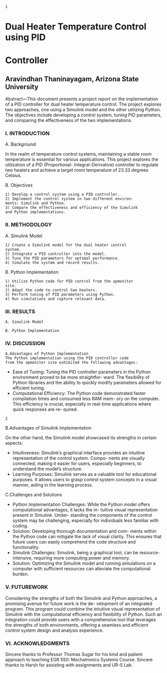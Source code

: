 ```
1
```
# Dual Heater Temperature Control using PID

# Controller

## Aravindhan Thaninayagam, Arizona State University

Abstract—This document presents a project report on the
implementation of a PID controller for dual heater temperature
control. The project explores two approaches, one using a
Simulink model and the other utilizing Python. The objectives
include developing a control system, tuning PID parameters, and
comparing the effectiveness of the two implementations.

### I. INTRODUCTION

A. Background

In the realm of temperature control systems, maintaining a
stable room temperature is essential for various applications.
This project explores the utilization of a PID (Proportional-
Integral-Derivative) controller to regulate two heaters and
achieve a target room temperature of 23.33 degrees Celsius.

B. Objectives

```
1) Develop a control system using a PID controller.
2) Implement the control system in two different environ-
ments: Simulink and Python.
3) Compare the effectiveness and efficiency of the Simulink
and Python implementations.
```
### II. METHODOLOGY

A. Simulink Model

```
1) Create a Simulink model for the dual heater control
system.
2) Integrate a PID controller into the model.
3) Tune the PID parameters for optimal performance.
4) Simulate the system and record results.
```
B. Python Implementation

```
1) Utilize Python code for PID control from the apmonitor
site.
2) Adapt the code to control two heaters.
3) Perform tuning of PID parameters using Python.
4) Run simulations and capture relevant data.
```
### III. RESULTS

```
A. Simulink Model
```
```
B. Python Implementation
```
### IV. DISCUSSION

```
A.Advantages of Python Implementation
The Python implementation using the PID controller code
from the apmonitor site exhibited the following advantages:
```
- Ease of Tuning: Tuning the PID controller parameters in
    the Python environment proved to be more straightfor-
    ward. The flexibility of Python libraries and the ability to
    quickly modify parameters allowed for efficient tuning.
- Computational Efficiency: The Python code demonstrated
    faster compilation times and consumed less RAM mem-
    ory on the computer. This efficiency is crucial, especially
    in real-time applications where quick responses are re-
    quired.


```
2
```
B.Advantages of Simulink Implementation

On the other hand, the Simulink model showcased its
strengths in certain aspects:

- Intuitiveness: Simulink’s graphical interface provides an
    intuitive representation of the control system. Compo-
    nents are visually connected, making it easier for users,
    especially beginners, to understand the model’s structure.
- Learning Purposes: Simulink serves as a valuable tool
    for educational purposes. It allows users to grasp control
    system concepts in a visual manner, aiding in the learning
    process.

C.Challenges and Solutions

- Python Implementation Challenges: While the Python
    model offers computational advantages, it lacks the in-
    tuitive visual representation present in Simulink. Under-
    standing the components of the control system may be
    challenging, especially for individuals less familiar with
    coding.
- Solution: Developing thorough documentation and com-
    ments within the Python code can mitigate the lack of
    visual clarity. This ensures that future users can easily
    comprehend the code structure and functionality.
- Simulink Challenges: Simulink, being a graphical tool,
    can be resource-intensive, requiring more computing
    power and memory.
- Solution: Optimizing the Simulink model and running
    simulations on a computer with sufficient resources can
    alleviate the computational burden.

### V. FUTUREWORK

Considering the strengths of both the Simulink and Python
approaches, a promising avenue for future work is the de-
velopment of an integrated program. This program could
combine the intuitive visual representation of Simulink with
the computational efficiency and flexibility of Python. Such
an integration could provide users with a comprehensive tool
that leverages the strengths of both environments, offering
a seamless and efficient control system design and analysis
experience.

### VI. ACKNOWLEDGMENTS

Sincere thanks to Professor Thomas Sugar for his kind and
patient approach to teaching EGR 550: Mechatronics Systems
Course.
Sincere thanks to Harsh for assisting with assignments and
UR-5 Lab.


